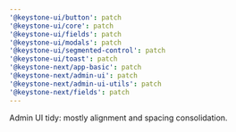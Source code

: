 ```yaml
---
'@keystone-ui/button': patch
'@keystone-ui/core': patch
'@keystone-ui/fields': patch
'@keystone-ui/modals': patch
'@keystone-ui/segmented-control': patch
'@keystone-ui/toast': patch
'@keystone-next/app-basic': patch
'@keystone-next/admin-ui': patch
'@keystone-next/admin-ui-utils': patch
'@keystone-next/fields': patch
---
```


Admin UI tidy: mostly alignment and spacing consolidation.
